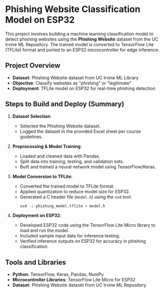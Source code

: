 # Phishing Website Classification Model on ESP32

This project involves building a machine learning classification model to detect phishing websites using the **Phishing Website** dataset from the UC Irvine ML Repository. The trained model is converted to TensorFlow Lite (TFLite) format and ported to an ESP32 microcontroller for edge inference.

## Project Overview
- **Dataset**: Phishing Website dataset from UC Irvine ML Library
- **Objective**: Classify websites as "phishing" or "legitimate"
- **Deployment**: TFLite model on ESP32 for real-time phishing detection

## Steps to Build and Deploy (Summary)

1. **Dataset Selection**: 
   - Selected the Phishing Website dataset.
   - Logged the dataset in the provided Excel sheet per course guidelines.

2. **Preprocessing & Model Training**:
   - Loaded and cleaned data with Pandas.
   - Split data into training, testing, and validation sets.
   - Built and trained a neural network model using TensorFlow/Keras.

3. **Model Conversion to TFLite**:
   - Converted the trained model to TFLite format.
   - Applied quantization to reduce model size for ESP32.
   - Generated a C header file (`model.h`) using the `xxd` tool:
     ```bash
     xxd -i phishing_model.tflite > model.h
     ```

4. **Deployment on ESP32**:
   - Developed ESP32 code using the TensorFlow Lite Micro library to load and run the model.
   - Included sample input data for inference testing.
   - Verified inference outputs on ESP32 for accuracy in phishing classification.

## Tools and Libraries
- **Python**: TensorFlow, Keras, Pandas, NumPy
- **Microcontroller Libraries**: TensorFlow Lite Micro for ESP32
- **Dataset**: Phishing Website dataset from UC Irvine ML Repository

